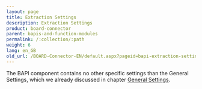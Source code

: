 ```yaml
---
layout: page
title: Extraction Settings
description: Extraction Settings
product: board-connector
parent: bapis-and-function-modules
permalink: /:collection/:path
weight: 6
lang: en_GB
old_url: /BOARD-Connector-EN/default.aspx?pageid=bapi-extraction-settings
---
```


The BAPI component contains no other specific settings than the General Settings, which we already discussed in chapter 
[General Settings](../advanced-techniques/general-settings).